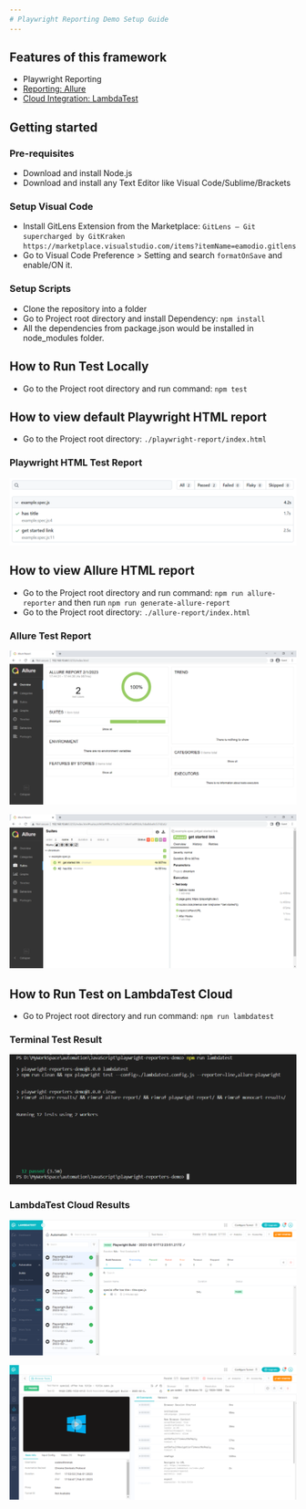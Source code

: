 ```yaml
---
# Playwright Reporting Demo Setup Guide
---
```


## Features of this framework
* Playwright Reporting
* [Reporting: Allure](https://www.npmjs.com/package/allure-playwright)
* [Cloud Integration: LambdaTest](http://www.lambdatest.com?fp_ref=md-moeen-ajaz40)

## Getting started

### Pre-requisites
* Download and install Node.js
* Download and install any Text Editor like Visual Code/Sublime/Brackets

### Setup Visual Code
* Install GitLens Extension from the Marketplace: `GitLens — Git supercharged by GitKraken https://marketplace.visualstudio.com/items?itemName=eamodio.gitlens`
* Go to Visual Code Preference > Setting and search `formatOnSave` and enable/ON it.

### Setup Scripts 
* Clone the repository into a folder
* Go to Project root directory and install Dependency: `npm install`
* All the dependencies from package.json would be installed in node_modules folder.

## How to Run Test Locally
* Go to the Project root directory and run command: `npm test`

## How to view default Playwright HTML report
* Go to the Project root directory: `./playwright-report/index.html`

### Playwright HTML Test Report
![Playwright HTML Test Report](./assets/html-test-report.PNG?raw=true "Playwright HTML Test Report")

## How to view Allure HTML report
* Go to the Project root directory and run command: `npm run allure-reporter` and then run `npm run generate-allure-report`
* Go to the Project root directory: `./allure-report/index.html`

### Allure Test Report
![Allure Test Report](./assets/allure-test-report.png?raw=true "Allure Test Report")

![Allure Test Report Expanded View](./assets/allure-test-report-expanded-view.png?raw=true "Allure Test Report Expanded View")

## How to Run Test on LambdaTest Cloud
* Go to Project root directory and run command: `npm run lambdatest`

### Terminal Test Result
![Terminal Test Result](./assets/terminal-lt.PNG?raw=true "Terminal Test Result")

### LambdaTest Cloud Results
![LambdaTest Cloud Results](./assets/lambdatest-results.png?raw=true "LambdaTest Cloud Results")

![LambdaTest Cloud Results Expanded View](./assets/lambdatest-results-expanded-view.png?raw=true "LambdaTest Cloud Results Expanded View")
